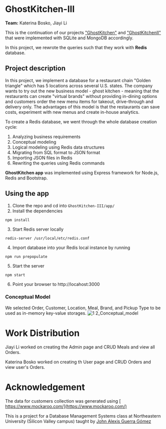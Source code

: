 # GhostKitchen-III
**Team:** Katerina Bosko, Jiayi Li

This is the continuation of our projects ["GhostKitchen"](https://github.com/Jiayi-Emily-Li/GhostKitchen) and ["GhostKitchenII"](https://github.com/k-bosko/GhostKitchen-II) that were implemented with SQLite and MongoDB accordingly.

In this project, we rewrote the queries such that they work with **Redis** database. 

## Project description
In this project, we implement a database for a restaurant chain "Golden triangle" which has 5 locations across several U.S. states. The company wants to try out the new business model - ghost kitchen - meaning that the restaurants can create "virtual brands" without providing in-dining options and customers order the new menu items for takeout, drive-through and delivery only. The advantages of this model is that the restaurants can save costs, experiment with new menus and create in-house analytics.

To create a Redis database, we went through the whole database creation cycle:

1. Analyzing business requirements
2. Conceptual modeling
3. Logical modeling using Redis data structures
4. Migrating from SQL format to JSON format 
5. Importing JSON files in Redis
6. Rewriting the queries using Redis commands

**GhostKitchen app**  was implemented using Express framework for Node.js, Redis and Bootstrap.

## Using the app

1) Clone the repo and cd into `GhostKitchen-III/app/` 
2) Install the dependencies

```
npm install
```

3) Start Redis server locally 
```
redis-server /usr/local/etc/redis.conf
```

4) Import database into your Redis local instance by running 

```
npm run prepopulate
```

5) Start the server

```
npm start
```

6) Point your browser to http://locahost:3000

### Conceptual Model
We selected Order, Customer, Location, Meal, Brand, and Pickup Type to be used as in-memory key-value storages.
![1 2_Conceptual_model](https://user-images.githubusercontent.com/37320474/145911708-b43f95d6-436f-4130-bc50-6db832c6e521.png)

# Work Distribution
Jiayi Li worked on creating the Admin page and CRUD Meals and view all Orders.

Katerina Bosko worked on creating th User page and CRUD Orders and view user's Orders.

# Acknowledgement
The data for customers collection was generated using [ https://www.mockaroo.com/](https://www.mockaroo.com/)

This is a project for a Database Management Systems class at Northeastern University (Silicon Valley campus) taught by [John Alexis Guerra Gómez](https://github.com/john-guerra)
